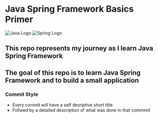 # Java Spring Framework Basics Primer

![Java Logo](https://imgs.search.brave.com/pD6F0-sIm4T3d7ID-QVWaMfBQ0Wefm3FCOsQQ2Vost8/rs:fit:1200:1200:1/g:ce/aHR0cHM6Ly8yLmJw/LmJsb2dzcG90LmNv/bS8tVUlDcXV2MWRC/TVUvWEdZSVhxeWhL/ZUkvQUFBQUFBQUFS/OE0vRXZqdDNBRFVZ/RVlxd0RIUExobF9s/SzVfRlRyYl9WWnBn/Q0xjQkdBcy9zMTYw/MC9KYXZhLnBuZw)
![Spring Logo](https://spring.io/images/spring-logo-9146a4d3298760c2e7e49595184e1975.svg)

## This repo represents my journey as I learn Java Spring Framework

## The goal of this repo is to learn Java Spring Framework and to build a small application

### Commit Style

- Every commit will have a self desriptive short title
- Follwed by a detailed description of what was done in that commmit